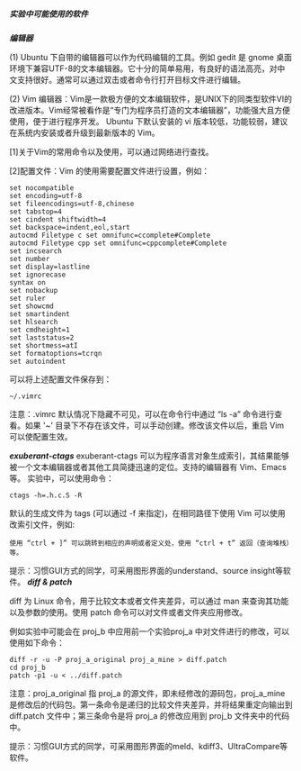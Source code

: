 
##### 实验中可能使用的软件

***编辑器***

(1) Ubuntu 下自带的编辑器可以作为代码编辑的工具。例如 gedit 是 gnome 桌面环境下兼容UTF-8的文本编辑器。它十分的简单易用，有良好的语法高亮，对中文支持很好。通常可以通过双击或者命令行打开目标文件进行编辑。


(2) Vim 编辑器：Vim是一款极方便的文本编辑软件，是UNIX下的同类型软件VI的改进版本。Vim经常被看作是“专门为程序员打造的文本编辑器”，功能强大且方便使用，便于进行程序开发。
Ubuntu 下默认安装的 vi 版本较低，功能较弱，建议在系统内安装或者升级到最新版本的 Vim。

[1]关于Vim的常用命令以及使用，可以通过网络进行查找。

[2]配置文件：Vim 的使用需要配置文件进行设置，例如：

	set nocompatible
	set encoding=utf-8
	set fileencodings=utf-8,chinese
	set tabstop=4
	set cindent shiftwidth=4
	set backspace=indent,eol,start
	autocmd Filetype c set omnifunc=ccomplete#Complete
	autocmd Filetype cpp set omnifunc=cppcomplete#Complete
	set incsearch
	set number
	set display=lastline
	set ignorecase
	syntax on
	set nobackup
	set ruler
	set showcmd
	set smartindent
	set hlsearch
	set cmdheight=1
	set laststatus=2
	set shortmess=atI
	set formatoptions=tcrqn
	set autoindent  

可以将上述配置文件保存到：

	~/.vimrc

注意：.vimrc 默认情况下隐藏不可见，可以在命令行中通过 “ls -a” 命令进行查看。如果 '~' 目录下不存在该文件，可以手动创建。修改该文件以后，重启 Vim 可以使配置生效。

***exuberant-ctags***
exuberant-ctags 可以为程序语言对象生成索引，其结果能够被一个文本编辑器或者其他工具简捷迅速的定位。支持的编辑器有 Vim、Emacs 等。
实验中，可以使用命令：

	ctags -h=.h.c.S -R
默认的生成文件为 tags (可以通过 -f 来指定)，在相同路径下使用 Vim 可以使用改索引文件，例如:

	使用 “ctrl + ]” 可以跳转到相应的声明或者定义处，使用 “ctrl + t” 返回（查询堆栈）等。

提示：习惯GUI方式的同学，可采用图形界面的understand、source insight等软件。
***diff & patch***

diff 为 Linux 命令，用于比较文本或者文件夹差异，可以通过 man 来查询其功能以及参数的使用。使用 patch 命令可以对文件或者文件夹应用修改。

例如实验中可能会在 proj_b 中应用前一个实验proj_a 中对文件进行的修改，可以使用如下命令：

	diff -r -u -P proj_a_original proj_a_mine > diff.patch
	cd proj_b
	patch -p1 -u < ../diff.patch

注意：proj_a_original 指 proj_a 的源文件，即未经修改的源码包，proj_a_mine 是修改后的代码包。第一条命令是递归的比较文件夹差异，并将结果重定向输出到 diff.patch 文件中；第三条命令是将 proj_a 的修改应用到 proj_b 文件夹中的代码中。

提示：习惯GUI方式的同学，可采用图形界面的meld、kdiff3、UltraCompare等软件。
